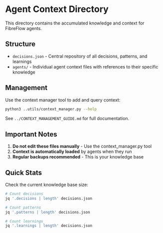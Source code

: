 # Agent Context Directory

This directory contains the accumulated knowledge and context for FibreFlow agents.

## Structure

- `decisions.json` - Central repository of all decisions, patterns, and learnings
- `agents/` - Individual agent context files with references to their specific knowledge

## Management

Use the context manager tool to add and query context:

```bash
python3 ..utils/context_manager.py --help
```

See `../CONTEXT_MANAGEMENT_GUIDE.md` for full documentation.

## Important Notes

1. **Do not edit these files manually** - Use the context_manager.py tool
2. **Context is automatically loaded** by agents when they run
3. **Regular backups recommended** - This is your knowledge base

## Quick Stats

Check the current knowledge base size:
```bash
# Count decisions
jq '.decisions | length' decisions.json

# Count patterns  
jq '.patterns | length' decisions.json

# Count learnings
jq '.learnings | length' decisions.json
```